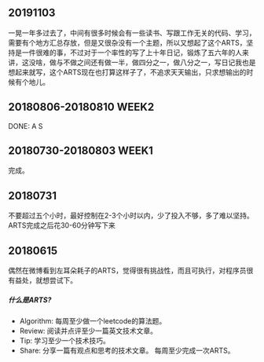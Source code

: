 ## 20191103
一晃一年多过去了，中间有很多时候会有一些读书、写跟工作无关的代码、学习，需要有个地方汇总存放，但是又很杂没有一个主题，所以又想起了这个ARTS，坚持是一件很难的事，不过对于一个率性的写了上十年日记，锻炼了五六年的人来讲，这没啥，做与不做之间还有做一半，做四分之一，做八分之一，写日记我也是想起来就写，这个ARTS现在也打算这样子了，不追求天天输出，只求想输出的时候有个地儿。

## 20180806-20180810 WEEK2
DONE: A S

## 20180730-20180803 WEEK1
完成。

## 20180731
不要超过五个小时，最好控制在2-3个小时以内，少了投入不够，多了难以坚持。
ARTS完成之后花30-60分钟写下来

## 20180615
偶然在微博看到左耳朵耗子的ARTS，觉得很有挑战性，而且可执行，对程序员很有益处，就想尝试下。
##### 什么是ARTS?
- Algorithm: 每周至少做一个leetcode的算法题。
- Review: 阅读并点评至少一篇英文技术文章。
- Tip: 学习至少一个技术技巧。
- Share: 分享一篇有观点和思考的技术文章。
每周至少完成一次ARTS。